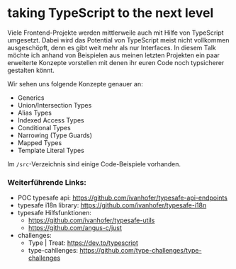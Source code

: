 # taking TypeScript to the next level

Viele Frontend-Projekte werden mittlerweile auch mit Hilfe von TypeScript umgesetzt. Dabei wird das Potential von TypeScript meist nicht vollkommen ausgeschöpft, denn es gibt weit mehr als nur Interfaces. In diesem Talk möchte ich anhand von Beispielen aus meinen letzten Projekten ein paar erweiterte Konzepte vorstellen mit denen ihr euren Code noch typsicherer gestalten könnt.

Wir sehen uns folgende Konzepte genauer an:

- Generics
- Union/Intersection Types
- Alias Types
- Indexed Access Types
- Conditional Types
- Narrowing (Type Guards)
- Mapped Types
- Template Literal Types

Im `/src`-Verzeichnis sind einige Code-Beispiele vorhanden.

### Weiterführende Links:
 - POC typesafe api: https://github.com/ivanhofer/typesafe-api-endpoints
 - typesafe i18n library: https://github.com/ivanhofer/typesafe-i18n
 - typesafe Hilfsfunktionen:
   - https://github.com/ivanhofer/typesafe-utils
   - https://github.com/angus-c/just
 - challenges:
   - Type | Treat: https://dev.to/typescript
   - type-cahllenges: https://github.com/type-challenges/type-challenges
